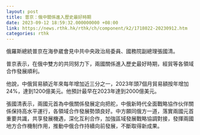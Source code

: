 ```yaml
---
layout: post
title: 普京：俄中關係進入歷史最好時期
date: 2023-09-12 18:59:32.000000000 +08:00
link: https://news.rthk.hk/rthk/ch/component/k2/1718022-20230912.htm
categories: rthk
---
```


俄羅斯總統普京在海參崴會見中共中央政治局委員、國務院副總理張國清。

普京表示，在俄中雙方的共同努力下，兩國關係進入歷史最好時期，經貿等各領域合作發展順利。

他說，中俄貿易額近年來每年增加近三分之一，2023年頭7個月貿易額按年增加24%，達到1200億美元。他預計最早在2023年達到2000億美元。

張國清表示，兩國元首為中俄關係發展定向把舵，中俄新時代全面戰略協作伙伴關係保持高水平運行，各領域合作發展勢頭良好。中方願同俄方一道，落實兩國元首重要共識，共享發展機遇，深化互利合作，加強區域發展戰略協調對接，發揮兩國地方合作機制作用，推動中俄合作持續向前發展，不斷取得新成果。
